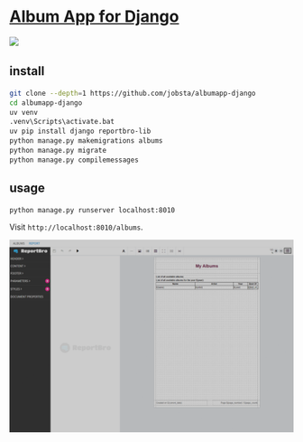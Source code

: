 # [Album App for Django](https://github.com/jobsta/albumapp-django)

![](https://img.shields.io/github/license/jobsta/albumapp-django)

## install

```sh
git clone --depth=1 https://github.com/jobsta/albumapp-django
cd albumapp-django
uv venv
.venv\Scripts\activate.bat
uv pip install django reportbro-lib
python manage.py makemigrations albums
python manage.py migrate
python manage.py compilemessages
```

## usage

```sh
python manage.py runserver localhost:8010
```

Visit `http://localhost:8010/albums`.

![albumapp-django](/_image/optWeb/albumapp-django.png)
